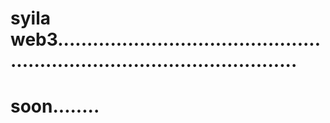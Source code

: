 # syila web3..............................................................................................
# soon........
